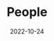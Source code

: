 ---
title: People
date: 2022-10-24
type: landing
translationKey: people

sections:
  - block: people
    content:
      title: Meet the Team
      user_groups:
        - Researchers
        - Postdocs
        - Engineers
        - Phd Students
        - Master Students
        - Undergraduate Students
        - Administration
        - Visitors
        - Alumni
    design:
      show_interests: false
      show_role: true
      show_social: true
---